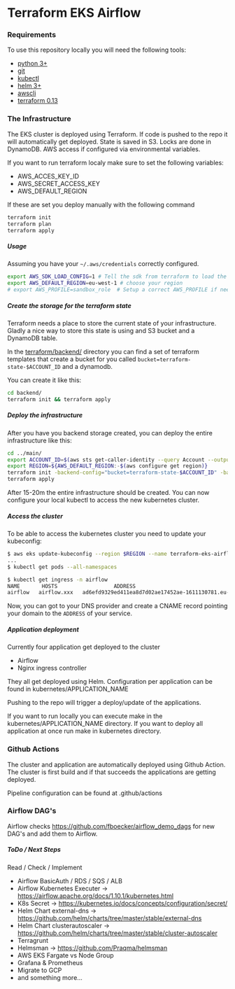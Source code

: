 # Terraform EKS Airflow

### Requirements

To use this repository locally you will need the following tools:

- [python 3+](https://www.python.org/downloads/)
- [git](https://git-scm.com/downloads)
- [kubectl](https://kubernetes.io/docs/tasks/tools/install-kubectl/)
- [helm 3+](https://helm.sh/docs/intro/install/)
- [awscli](https://docs.aws.amazon.com/cli/latest/userguide/cli-chap-install.html)
- [terraform 0.13](https://www.terraform.io/downloads.html)


### The Infrastructure

The EKS cluster is deployed using Terraform. If code is pushed to the repo it will automatically get deployed. State is saved in S3. Locks are done in DynamoDB.
AWS access if configured via environmental variables.

If you want to run terraform localy make sure to set the following variables:

* AWS_ACCES_KEY_ID
* AWS_SECRET_ACCESS_KEY
* AWS_DEFAULT_REGION

If these are set you deploy manually with the following command

```bash
terraform init
terraform plan
terraform apply
```

##### Usage

Assuming you have your `~/.aws/credentials` correctly configured.

```bash
export AWS_SDK_LOAD_CONFIG=1 # Tell the sdk from terraform to load the aws config
export AWS_DEFAULT_REGION=eu-west-1 # choose your region
# export AWS_PROFILE=sandbox_role  # Setup a correct AWS_PROFILE if needed
```

##### Create the storage for the terraform state

Terraform needs a place to store the current state of your infrastructure.
Gladly a nice way to store this state is using and S3 bucket and a DynamoDB table.

In the [terraform/backend/](terraform/backend/) directory you can find a set
of terraform templates that create a bucket for you called `bucket=terraform-state-$ACCOUNT_ID` and a dynamodb.

You can create it like this:

```bash
cd backend/
terraform init && terraform apply
```

##### Deploy the infrastructure

After you have you backend storage created, you can deploy the entire infrastructure like this:

```bash
cd ../main/
export ACCOUNT_ID=$(aws sts get-caller-identity --query Account --output text)
export REGION=${AWS_DEFAULT_REGION:-$(aws configure get region)}
terraform init -backend-config="bucket=terraform-state-$ACCOUNT_ID" -backend-config="region=$REGION"
terraform apply
```

After 15-20m the entire infrastructure should be created.
You can now configure your local kubectl to access the new kubernetes cluster.

##### Access the cluster

To be able to access the kubernetes cluster you need to update your kubeconfig:

```bash
$ aws eks update-kubeconfig --region $REGION --name terraform-eks-airflow
...
$ kubectl get pods --all-namespaces
```

```bash
$ kubectl get ingress -n airflow
NAME       HOSTS                  ADDRESS                                                                   PORTS     AGE
airflow   airflow.xxx   ad6efd9329ed411ea8d7d02ae17452ae-1611130781.eu-west-1.elb.amazonaws.com   80, 443   3m18s
```

Now, you can got to your DNS provider and create a CNAME record pointing your domain to the `ADDRESS` of your service.

##### Application deployment

Currently four application get deployed to the cluster

* Airflow
* Nginx ingress controller

They all get deployed using Helm. Configuration per application can be found in kubernetes/APPLICATION_NAME

Pushing to the repo will trigger a deploy/update of the applications.

If you want to run locally you can execute make in the kubernetes/APPLICATION_NAME directory. If you want to deploy all application at once run make in kubernetes directory.

### Github Actions

The cluster and application are automatically deployed using Github Action. The cluster is first build and if that succeeds the applications are getting deployed.

Pipeline configuration can be found at .github/actions

### Airflow DAG's

Airflow checks https://github.com/fboecker/airflow_demo_dags for new DAG's and add them to Airflow.


##### ToDo / Next Steps

Read / Check / Implement

* Airflow BasicAuth / RDS / SQS / ALB
* Airflow Kubernetes Executer -> https://airflow.apache.org/docs/1.10.1/kubernetes.html
* K8s Secret -> https://kubernetes.io/docs/concepts/configuration/secret/
* Helm Chart external-dns -> https://github.com/helm/charts/tree/master/stable/external-dns
* Helm Chart clusterautoscaler -> https://github.com/helm/charts/tree/master/stable/cluster-autoscaler
* Terragrunt
* Helmsman -> https://github.com/Praqma/helmsman
* AWS EKS Fargate vs Node Group
* Grafana & Prometheus
* Migrate to GCP
* and something more...